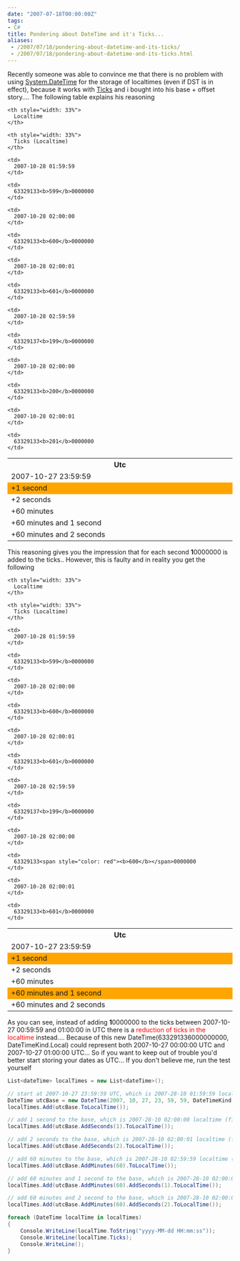 ```yaml
---
date: "2007-07-18T00:00:00Z"
tags:
- C#
title: Pondering about DateTime and it's Ticks...
aliases:
 - /2007/07/18/pondering-about-datetime-and-its-ticks/
 - /2007/07/18/pondering-about-datetime-and-its-ticks.html
---
```

Recently someone was able to convince me that there is no problem with using [System.DateTime](http://msdn2.microsoft.com/en-us/library/System.Datetime.aspx) for the storage of localtimes (even if DST is in effect), because it works with [Ticks](http://msdn2.microsoft.com/en-us/library/system.datetime.ticks.aspx) and i bought into his base + offset story.... The following table explains his reasoning

<table width="100%">
  <tr>
    <th style="width: 33%">
      Utc
    </th>
    
    <th style="width: 33%">
      Localtime
    </th>
    
    <th style="width: 33%">
      Ticks (Localtime)
    </th>
  </tr>
  
  <tr>
    <td>
      2007-10-27 23:59:59
    </td>
    
    <td>
      2007-10-28 01:59:59
    </td>
    
    <td>
      63329133<b>599</b>0000000
    </td>
  </tr>
  
  <tr style="background-color: orange">
    <td>
      +1 second
    </td>
    
    <td>
      2007-10-28 02:00:00
    </td>
    
    <td>
      63329133<b>600</b>0000000
    </td>
  </tr>
  
  <tr>
    <td>
      +2 seconds
    </td>
    
    <td>
      2007-10-28 02:00:01
    </td>
    
    <td>
      63329133<b>601</b>0000000
    </td>
  </tr>
  
  <tr>
    <td>
      +60 minutes
    </td>
    
    <td>
      2007-10-28 02:59:59
    </td>
    
    <td>
      63329137<b>199</b>0000000
    </td>
  </tr>
  
  <tr>
    <td>
      +60 minutes and 1 second
    </td>
    
    <td>
      2007-10-28 02:00:00
    </td>
    
    <td>
      63329133<b>200</b>0000000
    </td>
  </tr>
  
  <tr>
    <td>
      +60 minutes and 2 seconds
    </td>
    
    <td>
      2007-10-28 02:00:01
    </td>
    
    <td>
      63329133<b>201</b>0000000
    </td>
  </tr>
</table>

This reasoning gives you the impression that for each second **1**0000000 is added to the ticks.. However, this is faulty and in reality you get the following

<table width="100%">
  <tr>
    <th style="width: 33%">
      Utc
    </th>
    
    <th style="width: 33%">
      Localtime
    </th>
    
    <th style="width: 33%">
      Ticks (Localtime)
    </th>
  </tr>
  
  <tr>
    <td>
      2007-10-27 23:59:59
    </td>
    
    <td>
      2007-10-28 01:59:59
    </td>
    
    <td>
      63329133<b>599</b>0000000
    </td>
  </tr>
  
  <tr style="background-color: orange">
    <td>
      +1 second
    </td>
    
    <td>
      2007-10-28 02:00:00
    </td>
    
    <td>
      63329133<b>600</b>0000000
    </td>
  </tr>
  
  <tr>
    <td>
      +2 seconds
    </td>
    
    <td>
      2007-10-28 02:00:01
    </td>
    
    <td>
      63329133<b>601</b>0000000
    </td>
  </tr>
  
  <tr>
    <td>
      +60 minutes
    </td>
    
    <td>
      2007-10-28 02:59:59
    </td>
    
    <td>
      63329137<b>199</b>0000000
    </td>
  </tr>
  
  <tr style="background-color: orange">
    <td>
      +60 minutes and 1 second
    </td>
    
    <td>
      2007-10-28 02:00:00
    </td>
    
    <td>
      63329133<span style="color: red"><b>600</b></span>0000000
    </td>
  </tr>
  
  <tr>
    <td>
      +60 minutes and 2 seconds
    </td>
    
    <td>
      2007-10-28 02:00:01
    </td>
    
    <td>
      63329133<b>601</b>0000000
    </td>
  </tr>
</table>

As you can see, instead of adding **1**0000000 to the ticks between 2007-10-27 00:59:59 and 01:00:00 in UTC there is a <span style="color:red">reduction of ticks in the localtime</span> instead.... Because of this new DateTime(633291336000000000, DateTimeKind.Local) could represent both 2007-10-27 00:00:00 UTC and 2007-10-27 01:00:00 UTC... So if you want to keep out of trouble you'd better start storing your dates as UTC... If you don't believe me, run the test yourself

```csharp
List<dateTime> localTimes = new List<dateTime>();

// start at 2007-10-27 23:59:59 UTC, which is 2007-28-10 01:59:59 localtime
DateTime utcBase = new DateTime(2007, 10, 27, 23, 59, 59, DateTimeKind.Utc);
localTimes.Add(utcBase.ToLocalTime());

// add 1 second to the base, which is 2007-28-10 02:00:00 localtime (first time)
localTimes.Add(utcBase.AddSeconds(1).ToLocalTime());

// add 2 seconds to the base, which is 2007-28-10 02:00:01 localtime (first time)
localTimes.Add(utcBase.AddSeconds(2).ToLocalTime());

// add 60 minutes to the base, which is 2007-28-10 02:59:59 localtime (first time)
localTimes.Add(utcBase.AddMinutes(60).ToLocalTime());

// add 60 minutes and 1 second to the base, which is 2007-28-10 02:00:00 localtime (second time)
localTimes.Add(utcBase.AddMinutes(60).AddSeconds(1).ToLocalTime());

// add 60 minutes and 2 second to the base, which is 2007-28-10 02:00:01 localtime (second time)
localTimes.Add(utcBase.AddMinutes(60).AddSeconds(2).ToLocalTime());

foreach (DateTime localTime in localTimes)
{
	Console.WriteLine(localTime.ToString("yyyy-MM-dd HH:mm:ss"));
	Console.WriteLine(localTime.Ticks);
	Console.WriteLine();
}
```
